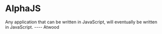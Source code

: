 # AlphaJS
Any application that can be written in JavaScript, will eventually be written in JavaScript.  ---- Atwood
